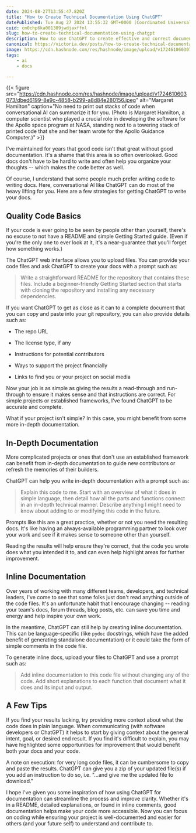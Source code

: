 ```yaml
---
date: 2024-08-27T13:55:47.820Z
title: "How to Create Technical Documentation Using ChatGPT"
datePublished: Tue Aug 27 2024 13:55:32 GMT+0000 (Coordinated Universal Time)
cuid: cm0chp6ka001309jwdjaxffnl
slug: how-to-create-technical-documentation-using-chatgpt
description: How to use ChatGPT to create effective and correct documentation for your project.
canonical: https://victoria.dev/posts/how-to-create-technical-documentation-using-chatgpt
image: https://cdn.hashnode.com/res/hashnode/image/upload/v1724610603073/dbed6199-8e9c-4858-b299-a8d84e280156.jpeg
tags:
    - ai
    - docs

---
```


{{< figure src="https://cdn.hashnode.com/res/hashnode/image/upload/v1724610603073/dbed6199-8e9c-4858-b299-a8d84e280156.jpeg" alt="Margaret Hamilton" caption="No need to print out stacks of code when conversational AI can summarize it for you. (Photo is Margaret Hamilton, a computer scientist who played a crucial role in developing the software for the Apollo space program at NASA, standing next to a towering stack of printed code that she and her team wrote for the Apollo Guidance Computer.)" >}}

I've maintained for years that good code isn't that great without good documentation. It's a shame that this area is so often overlooked. Good docs don't have to be hard to write and often help you organize your thoughts -- which makes the code better as well.

Of course, I understand that some people much prefer writing code to writing docs. Here, conversational AI like ChatGPT can do most of the heavy lifting for you. Here are a few strategies for getting ChatGPT to write your docs.

## Quality Code Basics

If your code is ever going to be seen by people other than yourself, there's no excuse to not have a README and simple Getting Started guide. (Even if you're the only one to ever look at it, it's a near-guarantee that you'll forget how something works.)

The ChatGPT web interface allows you to upload files. You can provide your code files and ask ChatGPT to create your docs with a prompt such as:

> Write a straightforward README for the repository that contains these files. Include a beginner-friendly Getting Started section that starts with cloning the repository and installing any necessary dependencies.

If you want ChatGPT to get as close as it can to a complete document that you can copy and paste into your git repository, you can also provide details such as:

* The repo URL
    
* The license type, if any
    
* Instructions for potential contributors
    
* Ways to support the project financially
    
* Links to find you or your project on social media
    

Now your job is as simple as giving the results a read-through and run-through to ensure it makes sense and that instructions are correct. For simple projects or established frameworks, I've found ChatGPT to be accurate and complete.

What if your project isn't simple? In this case, you might benefit from some more in-depth documentation.

## In-Depth Documentation

More complicated projects or ones that don't use an established framework can benefit from in-depth documentation to guide new contributors or refresh the memories of their builders.

ChatGPT can help you write in-depth documentation with a prompt such as:

> Explain this code to me. Start with an overview of what it does in simple language, then detail how all the parts and functions connect in an in-depth technical manner. Describe anything I might need to know about adding to or modifying this code in the future.

Prompts like this are a great practice, whether or not you need the resulting docs. It's like having an always-available programming partner to look over your work and see if it makes sense to someone other than yourself.

Reading the results will help ensure they're correct, that the code you wrote does what you intended it to, and can even help highlight areas for further improvement.

## Inline Documentation

Over years of working with many different teams, developers, and technical leaders, I've come to see that some folks just don't read anything outside of the code files. It's an unfortunate habit that I encourage changing -- reading your team's docs, forum threads, blog posts, etc. can save you time and energy and help inspire your own work.

In the meantime, ChatGPT can still help by creating inline documentation. This can be language-specific (like `pydoc` docstrings, which have the added benefit of generating standalone documentation) or it could take the form of simple comments in the code file.

To generate inline docs, upload your files to ChatGPT and use a prompt such as:

> Add inline documentation to this code file without changing any of the code. Add short explanations to each function that document what it does and its input and output.

## A Few Tips

If you find your results lacking, try providing more context about what the code does in plain language. When communicating (with software developers or ChatGPT) it helps to start by giving context about the general intent, goal, or desired end result. If you find it's difficult to explain, you may have highlighted some opportunities for improvement that would benefit both your docs and your code.

A note on execution: for very long code files, it can be cumbersome to copy and paste the results. ChatGPT can give you a zip of your updated file(s) if you add an instruction to do so, i.e. "...and give me the updated file to download."

I hope I've given you some inspiration of how using ChatGPT for documentation can streamline the process and improve clarity. Whether it's in a README, detailed explanations, or found in inline comments, good documentation helps make your code more accessible. Now you can focus on coding while ensuring your project is well-documented and easier for others (and your future self) to understand and contribute to.
